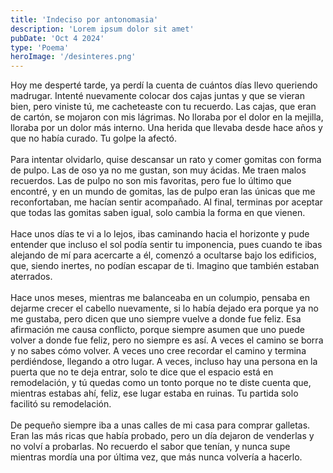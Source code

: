 ```yaml
---
title: 'Indeciso por antonomasia'
description: 'Lorem ipsum dolor sit amet'
pubDate: 'Oct 4 2024'
type: 'Poema'
heroImage: '/desinteres.png'
---
```


Hoy me desperté tarde, ya perdí la cuenta de cuántos días llevo queriendo madrugar. Intenté nuevamente colocar dos cajas juntas y que se vieran bien, pero viniste tú, me cacheteaste con tu recuerdo. Las cajas, que eran de cartón, se mojaron con mis lágrimas. No lloraba por el dolor en la mejilla, lloraba por un dolor más interno. Una herida que llevaba desde hace años y que no había curado. Tu golpe la afectó.
<br><br>
Para intentar olvidarlo, quise descansar un rato y comer gomitas con forma de pulpo. Las de oso ya no me gustan, son muy ácidas. Me traen malos recuerdos. Las de pulpo no son mis favoritas, pero fue lo último que encontré, y en un mundo de gomitas, las de pulpo eran las únicas que me reconfortaban, me hacían sentir acompañado. Al final, terminas por aceptar que todas las gomitas saben igual, solo cambia la forma en que vienen.
<br><br>
Hace unos días te vi a lo lejos, ibas caminando hacia el horizonte y pude entender que incluso el sol podía sentir tu imponencia, pues cuando te ibas alejando de mí para acercarte a él, comenzó a ocultarse bajo los edificios, que, siendo inertes, no podían escapar de ti. Imagino que también estaban aterrados.
<br><br>
Hace unos meses, mientras me balanceaba en un columpio, pensaba en dejarme crecer el cabello nuevamente, si lo había dejado era porque ya no me gustaba, pero dicen que uno siempre vuelve a donde fue feliz. Esa afirmación me causa conflicto, porque siempre asumen que uno puede volver a donde fue feliz, pero no siempre es así. A veces el camino se borra y no sabes cómo volver. A veces uno cree recordar el camino y termina perdiéndose, llegando a otro lugar. A veces, incluso hay una persona en la puerta que no te deja entrar, solo te dice que el espacio está en remodelación, y tú quedas como un tonto porque no te diste cuenta que, mientras estabas ahí, feliz, ese lugar estaba en ruinas. Tu partida solo facilitó su remodelación.
<br><br>
De pequeño siempre iba a unas calles de mi casa para comprar galletas. Eran las más ricas que había probado, pero un día dejaron de venderlas y no volví a probarlas. No recuerdo el sabor que tenían, y nunca supe mientras mordía una por última vez, que más nunca volvería a hacerlo.
